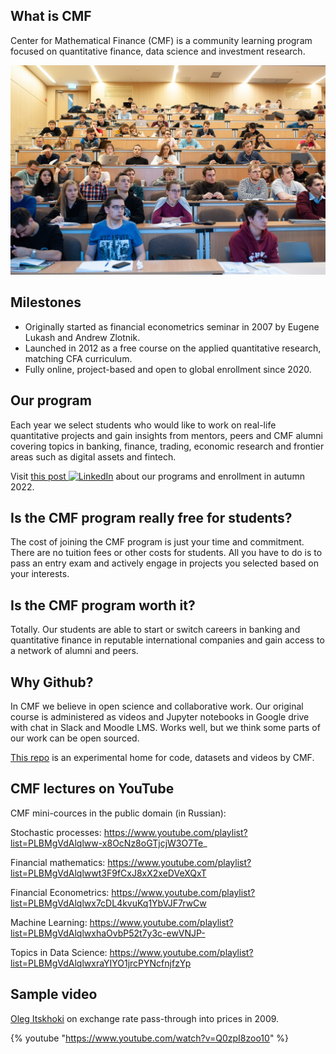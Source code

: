 ## What is CMF

Center for Mathematical Finance (CMF) is a community learning program focused on quantitative finance, data science and investment research.

![](class.jpg)

## Milestones

- Originally started as financial econometrics seminar in 2007 by Eugene Lukash and Andrew Zlotnik.
- Launched in 2012 as a free course on the applied quantitative research, matching CFA curriculum.
- Fully online, project-based and open to global enrollment since 2020.

## Our program

Each year we select students who would like to work on real-life quantitative projects and
gain insights from mentors, peers and CMF alumni covering topics in banking, finance, trading, economic research and frontier areas such as digital assets and fintech.

[linkedin]: ![](https://img.shields.io/badge/CMF-blue?style=flatsquare&logo=linkedin&logoColor=white)

Visit [this post ![LinkedIn][linkedin]](https://www.linkedin.com/feed/update/urn:li:activity:6957988000706273281/) about our programs and enrollment in autumn 2022.

## Is the CMF program really free for students?

The cost of joining the CMF program is just your time and commitment. There are no tuition fees or other costs for students. All you have to do is to pass an entry exam and actively engage in projects you selected based on your interests.

## Is the CMF program worth it?

Totally. Our students are able to start or switch careers in banking and quantitative finance in reputable international companies and gain access to a network of alumni and peers.

## Why Github?

In CMF we believe in open science and collaborative work. Our original course is administered as videos and Jupyter notebooks in Google drive with chat in Slack and Moodle LMS. Works well, but we think some parts of our work can be open sourced.

[This repo](https://github.com/epogrebnyak/cmf-team) is an experimental home for code, datasets and videos by CMF.

## CMF lectures on YouTube
CMF mini-cources in the public domain (in Russian):

Stochastic processes: https://www.youtube.com/playlist?list=PLBMgVdAlqlww-x8OcNz8oGTjcjW3O7Te_

Financial mathematics: https://www.youtube.com/playlist?list=PLBMgVdAlqlwwt3F9fCxJ8xX2xeDVeXQxT

Financial Econometrics: https://www.youtube.com/playlist?list=PLBMgVdAlqlwx7cDL4kvuKq1YbVJF7rwCw

Machine Learning: https://www.youtube.com/playlist?list=PLBMgVdAlqlwxhaOvbP52t7y3c-ewVNJP-

Topics in Data Science: https://www.youtube.com/playlist?list=PLBMgVdAlqlwxraYIYO1jrcPYNcfnjfzYp

## Sample video

[Oleg Itskhoki](https://itskhoki.com/) on exchange rate pass-through into prices in 2009.

{% youtube "https://www.youtube.com/watch?v=Q0zpI8zoo10" %}

<p>
